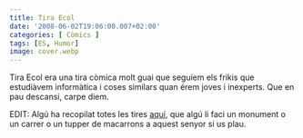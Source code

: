 ```yaml
---
title: Tira Ecol
date: '2008-06-02T19:06:00.007+02:00'
categories: [ Còmics ]
tags: [ES, Humor]
image: cover.webp
---
```


Tira Ecol era una tira còmica molt guai que seguíem els frikis que estudiàvem informàtica i coses similars quan érem joves i inexperts. Que en pau descansi, carpe diem.

EDIT: Algú ha recopilat totes les tires [aquí](https://github.com/nasciiboy/tira-ecol), que algú li faci un monument o un carrer o un tupper de macarrons a aquest senyor si us plau.
